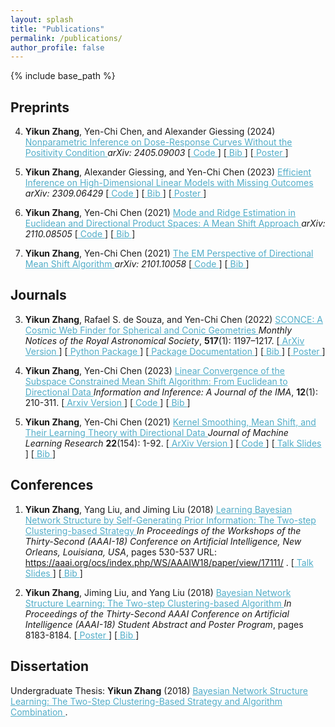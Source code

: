 ```yaml
---
layout: splash
title: "Publications"
permalink: /publications/
author_profile: false
---
```


<!--{% if author.googlescholar %}
  See the citation statistics on <a href="{{author.googlescholar}}" style="color: #52adc8; text-decoration=underline">my Google Scholar profile</a>.
{% endif %}
-->

{% include base_path %}

<!--{% for post in site.publications reversed %}
  {% include archive-single.html %}
{% endfor %}
-->

## Preprints
4. **Yikun Zhang**, Yen-Chi Chen, and Alexander Giessing (2024) <A href="http://arxiv.org/abs/2405.09003" style="color: #52adc8; text-decoration=underline"> 
Nonparametric Inference on Dose-Response Curves Without the Positivity Condition </A> _arXiv: 2405.09003_ [<A href="https://github.com/zhangyk8/npDoseResponse" style="color: #52adc8; text-decoration=underline"> Code </A>] [<A href="https://zhangyk8.github.io/publications/bib_files/npDR2024.bib" style="color: #52adc8; text-decoration=underline"> Bib </A>] [<A href="https://zhangyk8.github.io/publications/NonpDoseResponse.pdf" style="color: #52adc8; text-decoration=underline"> Poster </A>]

3. **Yikun Zhang**, Alexander Giessing, and Yen-Chi Chen (2023) <A href="https://arxiv.org/abs/2309.06429" style="color: #52adc8; text-decoration=underline"> 
Efficient Inference on High-Dimensional Linear Models with Missing Outcomes </A> _arXiv: 2309.06429_ [<A href="https://github.com/zhangyk8/Debias-Infer" style="color: #52adc8; text-decoration=underline"> Code </A>] [<A href="https://zhangyk8.github.io/publications/bib_files/DebiasInfer2023.bib" style="color: #52adc8; text-decoration=underline"> Bib </A>] [<A href="https://zhangyk8.github.io/publications/Debiased_Inf_Poster_Biostat.pdf" style="color: #52adc8; text-decoration=underline"> Poster </A>]

2. **Yikun Zhang**, Yen-Chi Chen (2021) <A href="https://arxiv.org/abs/2110.08505" style="color: #52adc8; text-decoration=underline"> 
Mode and Ridge Estimation in Euclidean and Directional Product Spaces: A Mean Shift Approach </A> _arXiv: 2110.08505_ [<A href="https://github.com/zhangyk8/ProdSCMS" style="color: #52adc8; text-decoration=underline"> Code </A>] [<A href="https://zhangyk8.github.io/publications/bib_files/DLSCMSProd2021.bib" style="color: #52adc8; text-decoration=underline"> Bib </A>]

1. **Yikun Zhang**, Yen-Chi Chen (2021) <A href="https://arxiv.org/abs/2101.10058" style="color: #52adc8; text-decoration=underline"> 
The EM Perspective of Directional Mean Shift Algorithm </A> _arXiv: 2101.10058_ [<A href="https://github.com/zhangyk8/DirMS/tree/main/DMS_EM" style="color: #52adc8; text-decoration=underline"> Code </A>] [<A href="https://zhangyk8.github.io/publications/bib_files/DMS_EM2021.bib" style="color: #52adc8; text-decoration=underline"> Bib </A>]

## Journals

3. **Yikun Zhang**, Rafael S. de Souza, and Yen-Chi Chen (2022) <A href="https://doi.org/10.1093/mnras/stac2504" style="color: #52adc8; text-decoration=underline"> 
SCONCE: A Cosmic Web Finder for Spherical and Conic Geometries </A> _Monthly Notices of the Royal Astronomical Society_, **517**(1): 1197–1217. [<A href="https://arxiv.org/abs/2207.07001" style="color: #52adc8; text-decoration=underline"> ArXiv Version </A>] [<A href="https://pypi.org/project/sconce-scms/0.1.2/" style="color: #52adc8; text-decoration=underline"> Python Package </A>] [<A href="https://sconce-scms.readthedocs.io/en/latest/" style="color: #52adc8; text-decoration=underline"> Package Documentation </A>] [<A href="https://zhangyk8.github.io/publications/bib_files/SCONCE2022.bib" style="color: #52adc8; text-decoration=underline"> Bib </A>] [<A href="https://zhangyk8.github.io/publications/Cosmic_Web_Poster.pdf" style="color: #52adc8; text-decoration=underline"> Poster </A>]

2. **Yikun Zhang**, Yen-Chi Chen (2023) <A href="https://doi.org/10.1093/imaiai/iaac005" style="color: #52adc8; text-decoration=underline"> 
Linear Convergence of the Subspace Constrained Mean Shift Algorithm: From Euclidean to Directional Data </A> _Information and Inference: A Journal of the IMA_, **12**(1): 210-311. [<A href="https://arxiv.org/abs/2104.14977" style="color: #52adc8; text-decoration=underline"> Arxiv Version </A>] [<A href="https://github.com/zhangyk8/EuDirSCMS" style="color: #52adc8; text-decoration=underline"> Code </A>] [<A href="https://zhangyk8.github.io/publications/bib_files/DirSCMS2021.bib" style="color: #52adc8; text-decoration=underline"> Bib </A>]

1. **Yikun Zhang**, Yen-Chi Chen (2021) <A href="https://jmlr.org/papers/v22/20-1194.html" style="color: #52adc8; text-decoration=underline"> Kernel Smoothing, Mean Shift, and Their Learning Theory with Directional Data </A> _Journal of Machine Learning Research_ **22**(154): 1-92. [<A href="https://arxiv.org/abs/2010.13523" style="color: #52adc8; text-decoration=underline"> ArXiv Version </A>] [<A href="https://github.com/zhangyk8/DirMS" style="color: #52adc8; text-decoration=underline"> Code </A>] [<A href="https://zhangyk8.github.io/talks/DirMS_Slides.pdf" style="color: #52adc8; text-decoration=underline"> Talk Slides </A>] [<A href="https://zhangyk8.github.io/publications/bib_files/DirMS2020.bib" style="color: #52adc8; text-decoration=underline"> Bib </A>]

## Conferences

1. **Yikun Zhang**, Yang Liu, and Jiming Liu (2018) <A href="https://zhangyk8.github.io/publications/AAAIWorkshop.pdf" style="color: #52adc8; text-decoration=underline"> Learning Bayesian Network Structure by Self-Generating Prior Information: The Two-step Clustering-based Strategy </A>  _In Proceedings of the Workshops of the Thirty-Second (AAAI-18) Conference on Artificial Intelligence, New Orleans, Louisiana, USA_, pages 530-537 URL: <A href="https://aaai.org/ocs/index.php/WS/AAAIW18/paper/view/17111/" style="text-decoration=underline"> https://aaai.org/ocs/index.php/WS/AAAIW18/paper/view/17111/ </A>. [<A href="https://zhangyk8.github.io/publications/Workshop_Talk.pdf" style="color: #52adc8; text-decoration=underline"> Talk Slides </A>] [<A href="https://zhangyk8.github.io/publications/bib_files/BN_long2018.bib" style="color: #52adc8; text-decoration=underline"> Bib </A>]

2. **Yikun Zhang**, Jiming Liu, and Yang Liu (2018) <A href="https://zhangyk8.github.io/publications/AAAIStudentAbstract.pdf" style="color: #52adc8; text-decaration=underline"> Bayesian Network Structure Learning: The Two-step Clustering-based Algorithm </A>  _In Proceedings of the Thirty-Second AAAI Conference on Artificial Intelligence (AAAI-18) Student Abstract and Poster Program_, pages 8183-8184.  [<A href="https://zhangyk8.github.io/publications/poster_SA.pdf" style="color: #52adc8; text-decoration=underline"> Poster </A>] [<A href="https://zhangyk8.github.io/publications/bib_files/BN_short2018.bib" style="color: #52adc8; text-decoration=underline"> Bib </A>]

## Dissertation

  Undergraduate Thesis: **Yikun Zhang** (2018) <A href="https://zhangyk8.github.io/publications/Thesis.pdf" style="color: #52adc8; text-decoration=underline"> Bayesian Network Structure Learning: The Two-Step Clustering-Based Strategy and Algorithm Combination </A>.

<!--
## Technical Report

1. **Yikun Zhang**, Fengjie Chen (2019) <A href="https://zhangyk8.github.io/portfolio/Lecture_Notes/STAT548_Report.pdf" style="color: #52adc8; text-decoration=underline"> Overlapping Community Detection via Edge-Space Representation </A>.
-->

